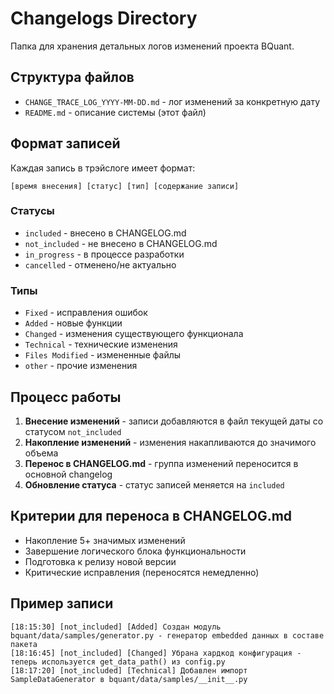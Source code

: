 # Changelogs Directory

Папка для хранения детальных логов изменений проекта BQuant.

## Структура файлов

- `CHANGE_TRACE_LOG_YYYY-MM-DD.md` - лог изменений за конкретную дату
- `README.md` - описание системы (этот файл)

## Формат записей

Каждая запись в трэйслоге имеет формат:

```
[время внесения] [статус] [тип] [содержание записи]
```

### Статусы
- `included` - внесено в CHANGELOG.md
- `not_included` - не внесено в CHANGELOG.md
- `in_progress` - в процессе разработки
- `cancelled` - отменено/не актуально

### Типы
- `Fixed` - исправления ошибок
- `Added` - новые функции
- `Changed` - изменения существующего функционала
- `Technical` - технические изменения
- `Files Modified` - измененные файлы
- `other` - прочие изменения

## Процесс работы

1. **Внесение изменений** - записи добавляются в файл текущей даты со статусом `not_included`
2. **Накопление изменений** - изменения накапливаются до значимого объема
3. **Перенос в CHANGELOG.md** - группа изменений переносится в основной changelog
4. **Обновление статуса** - статус записей меняется на `included`

## Критерии для переноса в CHANGELOG.md

- Накопление 5+ значимых изменений
- Завершение логического блока функциональности
- Подготовка к релизу новой версии
- Критические исправления (переносятся немедленно)

## Пример записи

```
[18:15:30] [not_included] [Added] Создан модуль bquant/data/samples/generator.py - генератор embedded данных в составе пакета
[18:16:45] [not_included] [Changed] Убрана хардкод конфигурация - теперь используется get_data_path() из config.py
[18:17:20] [not_included] [Technical] Добавлен импорт SampleDataGenerator в bquant/data/samples/__init__.py
```
